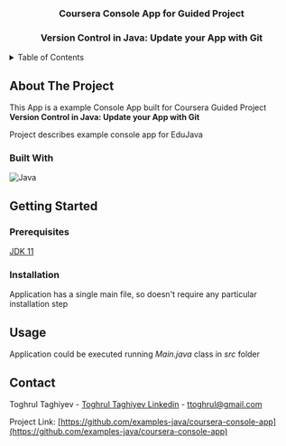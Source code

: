 <div>
<h3 align="center">Coursera Console App for Guided Project</h3>
<h3 align="center"> Version Control in Java: Update your App with Git</h3>
</div>



<!-- TABLE OF CONTENTS -->
<details>
  <summary>Table of Contents</summary>
  <ol>
    <li>
      <a href="#about-the-project">About The Project</a>
      <ul>
        <li><a href="#built-with">Built With</a></li>
      </ul>
    </li>
    <li>
      <a href="#getting-started">Getting Started</a>
      <ul>
        <li><a href="#prerequisites">Prerequisites</a></li>
        <li><a href="#installation">Installation</a></li>
      </ul>
    </li>
    <li><a href="#usage">Usage</a></li> 
    <li><a href="#contact">Contact</a></li>
  </ol>
</details>


<!-- ABOUT THE PROJECT -->
## About The Project

This App is a example Console App built for Coursera Guided Project **Version Control in Java: Update your App with Git**

Project describes example console app for EduJava

### Built With

![Java](https://img.shields.io/badge/java-%23ED8B00.svg?style=for-the-badge&logo=java&logoColor=white)


<!-- GETTING STARTED -->
## Getting Started

### Prerequisites

[JDK 11](https://openjdk.org/projects/jdk/11/)

### Installation

Application has a single main file, so doesn't require any particular installation step

<!-- USAGE EXAMPLES -->
## Usage

Application could be executed running *Main.java* class in *src* folder

<!-- CONTACT -->
## Contact

Toghrul Taghiyev - [Toghrul Taghiyev Linkedin](https://www.linkedin.com/in/ttoghrul/) - ttoghrul@gmail.com

Project Link: [https://github.com/examples-java/coursera-console-app](https://github.com/examples-java/coursera-console-app)